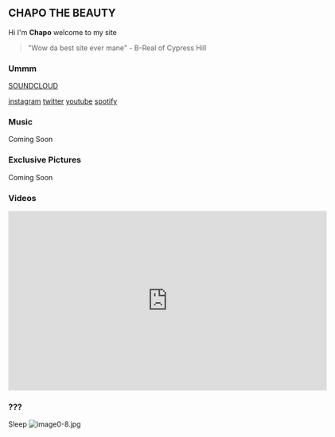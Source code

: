 ## CHAPO THE BEAUTY

Hi I'm **Chapo** welcome to my site

> "Wow da best site ever mane" - B-Real of Cypress Hill


### Ummm
[SOUNDCLOUD](https://soundcloud.com/chapothebeauty "SOUNDCLOUD")


[instagram](https://instagram.com/chapothebeauty "instagram")
[twitter](https://twitter.com/chapothebeauty "twitter")
[youtube](https://www.youtube.com/channel/UC7lng407qfPKmlQBQSOmatQ "youtube")
[spotify](https://open.spotify.com/artist/50IdS28e1U2130dN475nRE "spotify")



### Music
Coming Soon


### Exclusive Pictures
Coming Soon


### Videos
<iframe src="https://www.youtube.com/embed/fl8giVbsIic"   
width="640" height="360" frameborder="0" ></iframe>










### ???

Sleep
![image0-8.jpg]({{site.baseurl}}/image0-8.jpg)


